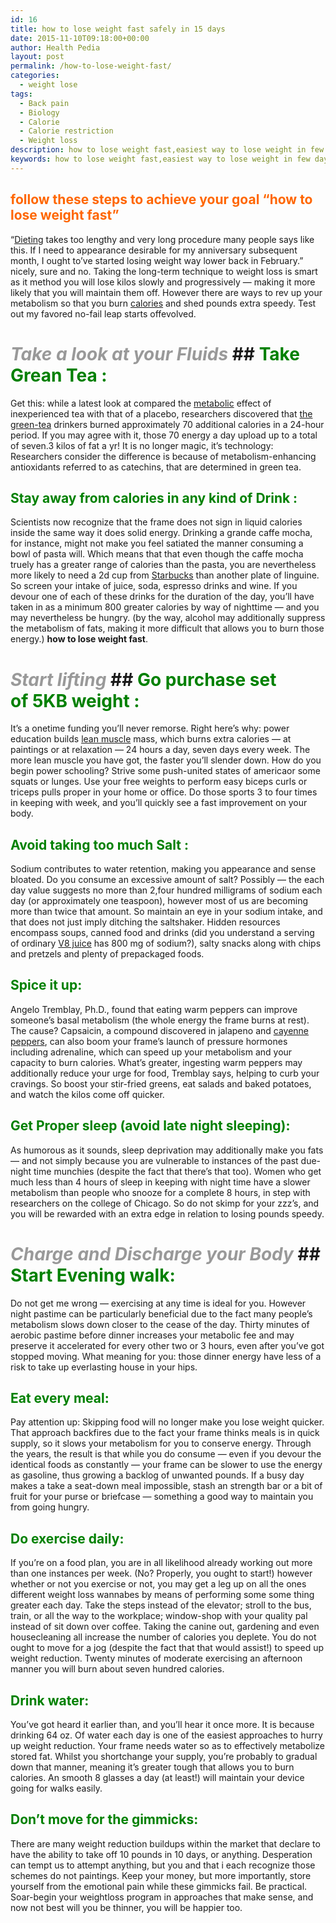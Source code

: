 ```yaml
---
id: 16
title: how to lose weight fast safely in 15 days
date: 2015-11-10T09:18:00+00:00
author: Health Pedia
layout: post
permalink: /how-to-lose-weight-fast/
categories:
  - weight lose
tags:
  - Back pain
  - Biology
  - Calorie
  - Calorie restriction
  - Weight loss
description: how to lose weight fast,easiest way to lose weight in few days,some healthy food which helps you to lose weight in few days
keywords: how to lose weight fast,easiest way to lose weight in few days,some healthy food which helps you to lose weight in few days,healthy food to maintain body fitness and shape
---
```


## <span style="color: #ff6600;">follow these steps to achieve your goal “how to lose weight fast”</span>

“[Dieting](http://en.wikipedia.org/wiki/Dieting "Dieting") takes too lengthy and very long procedure many people says like this. If I need to appearance desirable for my anniversary subsequent month, I ought to’ve started losing weight way lower back in February.” nicely, sure and no. Taking the long-term technique to weight loss is smart as it method you will lose kilos slowly and progressively — making it more likely that you will maintain them off. However there are ways to rev up your metabolism so that you burn [calories](http://en.wikipedia.org/wiki/Calorie "Calorie") and shed pounds extra speedy. Test out my favored no-fail leap starts offevolved.

# _<span style="color: #999999;">Take a look at your Fluids</span>_ ## <span style="color: #008000;">Take Grean Tea :</span>

Get this: while a latest look at compared the [metabolic](http://en.wikipedia.org/wiki/Metabolism "Metabolism") effect of inexperienced tea with that of a placebo, researchers discovered that [the green-tea](http://en.wikipedia.org/wiki/Green_tea "Green tea") drinkers burned approximately 70 additional calories in a 24-hour period. If you may agree with it, those 70 energy a day upload up to a total of seven.3 kilos of fat a yr! It is no longer magic, it’s technology: Researchers consider the difference is because of metabolism-enhancing antioxidants referred to as catechins, that are determined in green tea.

## <span style="color: #008000;">Stay away from calories in any kind of Drink :</span>

Scientists now recognize that the frame does not sign in liquid calories inside the same way it does solid energy. Drinking a grande caffe mocha, for instance, might not make you feel satiated the manner consuming a bowl of pasta will. Which means that that even though the caffe mocha truely has a greater range of calories than the pasta, you are nevertheless more likely to need a 2d cup from [Starbucks](http://en.wikipedia.org/wiki/Starbucks "Starbucks") than another plate of linguine. So screen your intake of juice, soda, espresso drinks and wine. If you devour one of each of these drinks for the duration of the day, you’ll have taken in as a minimum 800 greater calories by way of nighttime — and you may nevertheless be hungry. (by the way, alcohol may additionally suppress the metabolism of fats, making it more difficult that allows you to burn those energy.) **how to lose weight fast**.

# _<span style="color: #999999;">Start lifting</span>_ ## <span style="color: #008000;">Go purchase set of 5KB weight :</span>

It’s a onetime funding you’ll never remorse. Right here’s why: power education builds [lean muscle](http://en.wikipedia.org/wiki/Muscle "Muscle") mass, which burns extra calories — at paintings or at relaxation — 24 hours a day, seven days every week. The more lean muscle you have got, the faster you’ll slender down. How do you begin power schooling? Strive some push-united states of americaor some squats or lunges. Use your free weights to perform easy biceps curls or triceps pulls proper in your home or office. Do those sports 3 to four times in keeping with week, and you’ll quickly see a fast improvement on your body.

## <span style="color: #008000;">Avoid taking too much Salt :</span>

Sodium contributes to water retention, making you appearance and sense bloated. Do you consume an excessive amount of salt? Possibly — the each day value suggests no more than 2,four hundred milligrams of sodium each day (or approximately one teaspoon), however most of us are becoming more than twice that amount. So maintain an eye in your sodium intake, and that does not just imply ditching the saltshaker. Hidden resources encompass soups, canned food and drinks (did you understand a serving of ordinary [V8 juice](http://en.wikipedia.org/wiki/V8_%28beverage%29 "V8 (beverage)") has 800 mg of sodium?), salty snacks along with chips and pretzels and plenty of prepackaged foods.

## <span style="color: #008000;">Spice it up:</span>

Angelo Tremblay, Ph.D., found that eating warm peppers can improve someone’s basal metabolism (the whole energy the frame burns at rest). The cause? Capsaicin, a compound discovered in jalapeno and [cayenne peppers](http://en.wikipedia.org/wiki/Cayenne_pepper "Cayenne pepper"), can also boom your frame’s launch of pressure hormones including adrenaline, which can speed up your metabolism and your capacity to burn calories. What’s greater, ingesting warm peppers may additionally reduce your urge for food, Tremblay says, helping to curb your cravings. So boost your stir-fried greens, eat salads and baked potatoes, and watch the kilos come off quicker.

## <span style="color: #008000;">Get Proper sleep (avoid late night sleeping):</span>

As humorous as it sounds, sleep deprivation may additionally make you fats — and not simply because you are vulnerable to instances of the past due-night time munchies (despite the fact that there’s that too). Women who get much less than 4 hours of sleep in keeping with night time have a slower metabolism than people who snooze for a complete 8 hours, in step with researchers on the college of Chicago. So do not skimp for your zzz’s, and you will be rewarded with an extra edge in relation to losing pounds speedy.

# _<span style="color: #999999;">Charge and Discharge your Body</span>_ ## <span style="color: #008000;">Start Evening walk:</span>

Do not get me wrong — exercising at any time is ideal for you. However night pastime can be particularly beneficial due to the fact many people’s metabolism slows down closer to the cease of the day. Thirty minutes of aerobic pastime before dinner increases your metabolic fee and may preserve it accelerated for every other two or 3 hours, even after you’ve got stopped moving. What meaning for you: those dinner energy have less of a risk to take up everlasting house in your hips.

## <span style="color: #008000;">Eat every meal:</span>

Pay attention up: Skipping food will no longer make you lose weight quicker. That approach backfires due to the fact your frame thinks meals is in quick supply, so it slows your metabolism for you to conserve energy. Through the years, the result is that while you do consume — even if you devour the identical foods as constantly — your frame can be slower to use the energy as gasoline, thus growing a backlog of unwanted pounds. If a busy day makes a take a seat-down meal impossible, stash an strength bar or a bit of fruit for your purse or briefcase — something a good way to maintain you from going hungry.

## <span style="color: #008000;">Do exercise daily:</span>

If you’re on a food plan, you are in all likelihood already working out more than one instances per week. (No? Properly, you ought to start!) however whether or not you exercise or not, you may get a leg up on all the ones different weight loss wannabes by means of performing some some thing greater each day. Take the steps instead of the elevator; stroll to the bus, train, or all the way to the workplace; window-shop with your quality pal instead of sit down over coffee. Taking the canine out, gardening and even housecleaning all increase the number of calories you deplete. You do not ought to move for a jog (despite the fact that that would assist!) to speed up weight reduction. Twenty minutes of moderate exercising an afternoon manner you will burn about seven hundred calories.

## <span style="color: #008000;">Drink water:</span>

You’ve got heard it earlier than, and you’ll hear it once more. It is because drinking 64 oz. Of water each day is one of the easiest approaches to hurry up weight reduction. Your frame needs water so as to effectively metabolize stored fat. Whilst you shortchange your supply, you’re probably to gradual down that manner, meaning it’s greater tough that allows you to burn calories. An smooth 8 glasses a day (at least!) will maintain your device going for walks easily.

## <span style="color: #008000;">Don’t move for the gimmicks:</span>

There are many weight reduction buildups within the market that declare to have the ability to take off 10 pounds in 10 days, or anything. Desperation can tempt us to attempt anything, but you and that i each recognize those schemes do not paintings. Keep your money, but more importantly, store yourself from the emotional pain while these gimmicks fail. Be practical. Soar-begin your weightloss program in approaches that make sense, and now not best will you be thinner, you will be happier too.
